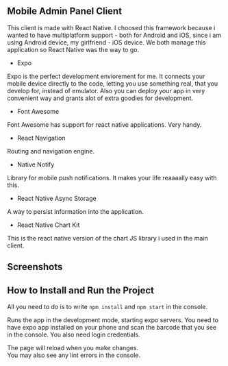 ## Mobile Admin Panel Client

This client is made with React Native. I choosed this framework because i wanted to have multiplatform support - both for Android and iOS, since i am using Android device, my girlfriend - iOS device. We both manage this application so React Native was the way to go.

- Expo

Expo is the perfect development enviorement for me. It connects your mobile device directly to the code, letting you use something real, that you develop for, instead of emulator. Also you can deploy your app in very convenient way and grants alot of extra goodies for development.

- Font Awesome

Font Awesome has support for react native applications. Very handy.

- React Navigation

Routing and navigation engine.

- Native Notify 

Library for mobile push notifications. It makes your life reaaaally easy with this.

- React Native Async Storage

A way to persist information into the application.

- React Native Chart Kit

This is the react native version of the chart JS library i used in the main client.

## Screenshots



## How to Install and Run the Project

All you need to do is to write `npm install` and `npm start` in the console.

Runs the app in the development mode, starting expo servers. You need to have expo app installed on your phone and scan the barcode that you see in the console. You also need login credentials.

The page will reload when you make changes.\
You may also see any lint errors in the console.
